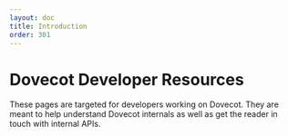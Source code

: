 ```yaml
---
layout: doc
title: Introduction
order: 301
---
```


# Dovecot Developer Resources

These pages are targeted for developers working on Dovecot. They are meant to
help understand Dovecot internals as well as get the reader in touch with
internal APIs.
